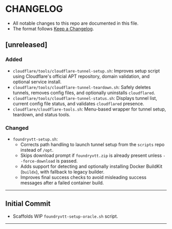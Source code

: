 # CHANGELOG
- All notable changes to this repo are documented in this file.
- The format follows [Keep a Changelog](https://keepachangelog.com/en/1.1.0/).

## [unreleased]

### Added
- `cloudflare/tools/cloudflare-tunnel-setup.sh`: Improves setup script using Cloudflare's official APT repository, domain validation, and optional service install.
- `cloudflare/tools/cloudflare-tunnel-teardown.sh`: Safely deletes tunnels, removes config files, and optionally uninstalls `cloudflared`.
- `cloudflare/tools/cloudflare-tunnel-status.sh`: Displays tunnel list, current config file status, and validates `cloudflared` presence.
- `cloudflare/cloudflare-tools.sh`: Menu-based wrapper for tunnel setup, teardown, and status tools.

### Changed
- `foundryvtt-setup.sh`:
  - Corrects path handling to launch tunnel setup from the `scripts` repo instead of `/opt`.
  - Skips download prompt if `foundryvtt.zip` is already present unless `--force-download` is passed.
  - Adds support for detecting and optionally installing Docker BuildKit (`buildx`), with fallback to legacy builder.
  - Improves final success checks to avoid misleading success messages after a failed container build.

---

## Initial Commit
- Scaffolds WIP `foundryvtt-setup-oracle.sh` script.

---